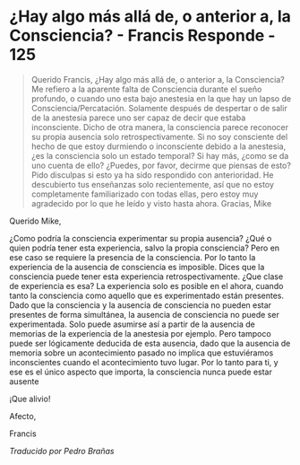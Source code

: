 # ¿Hay algo más allá de, o anterior a, la Consciencia? - Francis Responde - 125

>Querido Francis, ¿Hay algo más allá de, o anterior a, la Consciencia? Me refiero a la aparente falta de Consciencia durante el sueño profundo, o cuando uno esta bajo anestesia en la que hay un lapso de Consciencia/Percatación. Solamente después de despertar o de salir de la anestesia parece uno ser capaz de decir que estaba inconsciente. Dicho de otra manera, la consciencia parece reconocer su propia ausencia solo retrospectivamente. Si no soy consciente del hecho de que estoy durmiendo o inconsciente debido a la anestesia, ¿es la consciencia solo un estado temporal? Si hay más, ¿como se da uno cuenta de ello? ¿Puedes, por favor, decirme que piensas de esto? Pido disculpas si esto ya ha sido respondido con anterioridad. He descubierto tus enseñanzas solo recientemente, así que no estoy completamente familiarizado con todas ellas, pero estoy muy agradecido por lo que he leído y visto hasta ahora. Gracias, Mike

Querido Mike,

¿Como podría la consciencia experimentar su propia ausencia? ¿Qué o quien podría tener esta experiencia, salvo la propia consciencia? Pero en ese caso se requiere la presencia de la consciencia. Por lo tanto la experiencia de la ausencia de consciencia es imposible. Dices que la consciencia puede tener esta experiencia retrospectivamente. ¿Que clase de experiencia es esa? La experiencia solo es posible en el ahora, cuando tanto la consciencia como aquello que es experimentado están presentes. Dado que la consciencia y la ausencia de consciencia no pueden estar presentes de forma simultánea, la ausencia de consciencia no puede ser experimentada. Solo puede asumirse así a partir de la ausencia de memorias de la experiencia de la anestesia por ejemplo. Pero tampoco puede ser lógicamente deducida de esta ausencia, dado que la ausencia de memoria sobre un acontecimiento pasado no implica que estuviéramos inconscientes cuando el acontecimiento tuvo lugar. Por lo tanto para ti, y ese es el único aspecto que importa, la consciencia nunca puede estar ausente

¡Que alivio!

Afecto,

Francis

_Traducido por Pedro Brañas_

